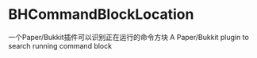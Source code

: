 # BHCommandBlockLocation
一个Paper/Bukkit插件可以识别正在运行的命令方块 A Paper/Bukkit plugin to search running command block
